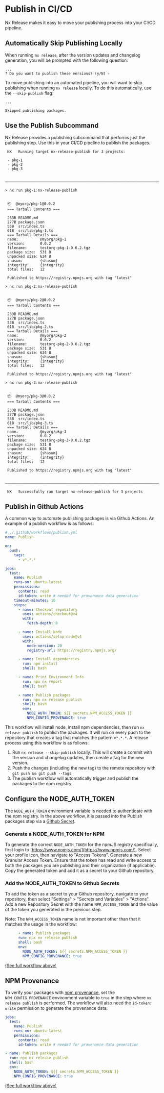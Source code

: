 # Publish in CI/CD

Nx Release makes it easy to move your publishing process into your CI/CD pipeline.

## Automatically Skip Publishing Locally

When running `nx release`, after the version updates and changelog generation, you will be prompted with the following question:

```{% command="nx release" %}
...
? Do you want to publish these versions? (y/N) ›
```

To move publishing into an automated pipeline, you will want to skip publishing when running `nx release` locally. To do this automatically, use the `--skip-publish` flag:

```{% command="nx release --skip-publish" %}
...

Skipped publishing packages.
```

## Use the Publish Subcommand

Nx Release provides a publishing subcommand that performs just the publishing step. Use this in your CI/CD pipeline to publish the packages.

```{% command="nx release publish" %}
 NX   Running target nx-release-publish for 3 projects:

 - pkg-1
 - pkg-2
 - pkg-3

 —————————————————————————————————————————————————————————————————————————————————————————————————————————————————————————

> nx run pkg-1:nx-release-publish


 📦  @myorg/pkg-1@0.0.2
 === Tarball Contents ===

 233B README.md
 277B package.json
 53B  src/index.ts
 61B  src/lib/pkg-1.ts
 === Tarball Details ===
 name:          @myorg/pkg-1
 version:       0.0.2
 filename:      testorg-pkg-1-0.0.2.tgz
 package size:  531 B
 unpacked size: 624 B
 shasum:        {shasum}
 integrity:     {integrity}
 total files:   12

 Published to https://registry.npmjs.org with tag "latest"

> nx run pkg-2:nx-release-publish


 📦  @myorg/pkg-2@0.0.2
 === Tarball Contents ===

 233B README.md
 277B package.json
 53B  src/index.ts
 61B  src/lib/pkg-2.ts
 === Tarball Details ===
 name:          @myorg/pkg-2
 version:       0.0.2
 filename:      testorg-pkg-2-0.0.2.tgz
 package size:  531 B
 unpacked size: 624 B
 shasum:        {shasum}
 integrity:     {integrity}
 total files:   12

 Published to https://registry.npmjs.org with tag "latest"

> nx run pkg-3:nx-release-publish


 📦  @myorg/pkg-3@0.0.2
 === Tarball Contents ===

 233B README.md
 277B package.json
 53B  src/index.ts
 61B  src/lib/pkg-3.ts
 === Tarball Details ===
 name:          @myorg/pkg-3
 version:       0.0.2
 filename:      testorg-pkg-3-0.0.2.tgz
 package size:  531 B
 unpacked size: 624 B
 shasum:        {shasum}
 integrity:     {integrity}
 total files:   12

 Published to https://registry.npmjs.org with tag "latest"

 —————————————————————————————————————————————————————————————————————————————————————————————————————————————————————————

 NX   Successfully ran target nx-release-publish for 3 projects
```

## Publish in Github Actions

A common way to automate publishing packages is via Github Actions. An example of a publish workflow is as follows:

```yaml
# ./.github/workflows/publish.yml
name: Publish

on:
  push:
    tags:
      - v*.*.*

jobs:
  test:
    name: Publish
    runs-on: ubuntu-latest
    permissions:
      contents: read
      id-token: write # needed for provenance data generation
    timeout-minutes: 10
    steps:
      - name: Checkout repository
        uses: actions/checkout@v4
        with:
          fetch-depth: 0

      - name: Install Node
        uses: actions/setup-node@v4
        with:
          node-version: 20
          registry-url: https://registry.npmjs.org/

      - name: Install dependencies
        run: npm install
        shell: bash

      - name: Print Environment Info
        run: npx nx report
        shell: bash

      - name: Publish packages
        run: npx nx release publish
        shell: bash
        env:
          NODE_AUTH_TOKEN: ${{ secrets.NPM_ACCESS_TOKEN }}
          NPM_CONFIG_PROVENANCE: true
```

This workflow will install node, install npm dependencies, then run `nx release publish` to publish the packages. It will run on every push to the repository that creates a tag that matches the pattern `v*.*.*`. A release process using this workflow is as follows:

1. Run `nx release --skip-publish` locally. This will create a commit with the version and changelog updates, then create a tag for the new version.
2. Push the changes (including the new tag) to the remote repository with `git push && git push --tags`.
3. The publish workflow will automatically trigger and publish the packages to the npm registry.

## Configure the NODE_AUTH_TOKEN

The `NODE_AUTH_TOKEN` environment variable is needed to authenticate with the npm registry. In the above workflow, it is passed into the Publish packages step via a [Github Secret](https://docs.github.com/en/actions/reference/encrypted-secrets).

### Generate a NODE_AUTH_TOKEN for NPM

To generate the correct `NODE_AUTH_TOKEN` for the npmJS registry specifically, first login to [https://www.npmjs.com/](https://www.npmjs.com/). Select your profile icon, then navigate to "Access Tokens". Generate a new Granular Access Token. Ensure that the token has read and write access to both the packages you are publishing and their organization (if applicable). Copy the generated token and add it as a secret to your Github repository.

### Add the NODE_AUTH_TOKEN to Github Secrets

To add the token as a secret to your Github repository, navigate to your repository, then select "Settings" > "Secrets and Variables" > "Actions". Add a new Repository Secret with the name `NPM_ACCESS_TOKEN` and the value of the token you generated in the previous step.

Note: The `NPM_ACCESS_TOKEN` name is not important other than that it matches the usage in the workflow:

```yaml
      - name: Publish packages
      run: npx nx release publish
      shell: bash
      env:
        NODE_AUTH_TOKEN: ${{ secrets.NPM_ACCESS_TOKEN }}
        NPM_CONFIG_PROVENANCE: true
```

[(See full workflow above)](#publish-in-github-actions)

## NPM Provenance

To verify your packages with [npm provenance](https://docs.npmjs.com/generating-provenance-statements), set the `NPM_CONFIG_PROVENANCE` environment variable to `true` in the step where `nx release publish` is performed. The workflow will also need the `id-token: write` permission to generate the provenance data:

```yaml
jobs:
  test:
    name: Publish
    runs-on: ubuntu-latest
    permissions:
      contents: read
      id-token: write # needed for provenance data generation
```

```yaml
- name: Publish packages
  run: npx nx release publish
  shell: bash
  env:
    NODE_AUTH_TOKEN: ${{ secrets.NPM_ACCESS_TOKEN }}
    NPM_CONFIG_PROVENANCE: true
```

[(See full workflow above)](#publish-in-github-actions)
